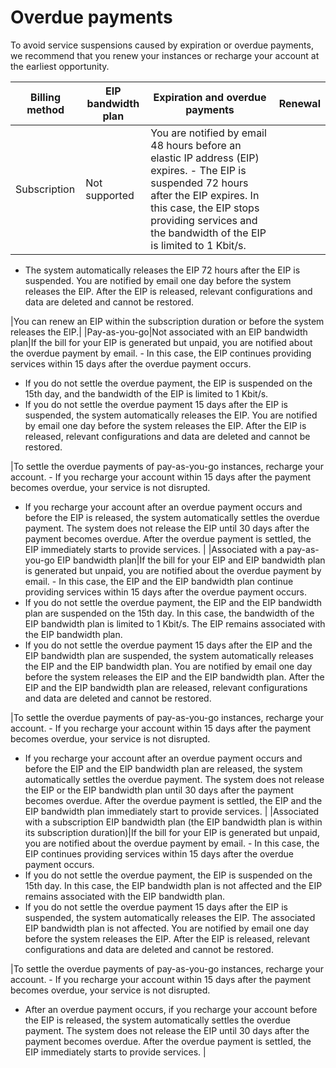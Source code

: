 # Overdue payments

To avoid service suspensions caused by expiration or overdue payments, we recommend that you renew your instances or recharge your account at the earliest opportunity.

|Billing method|EIP bandwidth plan|Expiration and overdue payments|Renewal|
|--------------|------------------|-------------------------------|-------|
|Subscription|Not supported|You are notified by email 48 hours before an elastic IP address \(EIP\) expires. -   The EIP is suspended 72 hours after the EIP expires. In this case, the EIP stops providing services and the bandwidth of the EIP is limited to 1 Kbit/s.
-   The system automatically releases the EIP 72 hours after the EIP is suspended. You are notified by email one day before the system releases the EIP. After the EIP is released, relevant configurations and data are deleted and cannot be restored.

|You can renew an EIP within the subscription duration or before the system releases the EIP.|
|Pay-as-you-go|Not associated with an EIP bandwidth plan|If the bill for your EIP is generated but unpaid, you are notified about the overdue payment by email. -   In this case, the EIP continues providing services within 15 days after the overdue payment occurs.
-   If you do not settle the overdue payment, the EIP is suspended on the 15th day, and the bandwidth of the EIP is limited to 1 Kbit/s.
-   If you do not settle the overdue payment 15 days after the EIP is suspended, the system automatically releases the EIP. You are notified by email one day before the system releases the EIP. After the EIP is released, relevant configurations and data are deleted and cannot be restored.

|To settle the overdue payments of pay-as-you-go instances, recharge your account. -   If you recharge your account within 15 days after the payment becomes overdue, your service is not disrupted.
-   If you recharge your account after an overdue payment occurs and before the EIP is released, the system automatically settles the overdue payment. The system does not release the EIP until 30 days after the payment becomes overdue. After the overdue payment is settled, the EIP immediately starts to provide services. |
|Associated with a pay-as-you-go EIP bandwidth plan|If the bill for your EIP and EIP bandwidth plan is generated but unpaid, you are notified about the overdue payment by email. -   In this case, the EIP and the EIP bandwidth plan continue providing services within 15 days after the overdue payment occurs.
-   If you do not settle the overdue payment, the EIP and the EIP bandwidth plan are suspended on the 15th day. In this case, the bandwidth of the EIP bandwidth plan is limited to 1 Kbit/s. The EIP remains associated with the EIP bandwidth plan.
-   If you do not settle the overdue payment 15 days after the EIP and the EIP bandwidth plan are suspended, the system automatically releases the EIP and the EIP bandwidth plan. You are notified by email one day before the system releases the EIP and the EIP bandwidth plan. After the EIP and the EIP bandwidth plan are released, relevant configurations and data are deleted and cannot be restored.

|To settle the overdue payments of pay-as-you-go instances, recharge your account. -   If you recharge your account within 15 days after the payment becomes overdue, your service is not disrupted.
-   If you recharge your account after an overdue payment occurs and before the EIP and the EIP bandwidth plan are released, the system automatically settles the overdue payment. The system does not release the EIP or the EIP bandwidth plan until 30 days after the payment becomes overdue. After the overdue payment is settled, the EIP and the EIP bandwidth plan immediately start to provide services. |
|Associated with a subscription EIP bandwidth plan \(the EIP bandwidth plan is within its subscription duration\)|If the bill for your EIP is generated but unpaid, you are notified about the overdue payment by email. -   In this case, the EIP continues providing services within 15 days after the overdue payment occurs.
-   If you do not settle the overdue payment, the EIP is suspended on the 15th day. In this case, the EIP bandwidth plan is not affected and the EIP remains associated with the EIP bandwidth plan.
-   If you do not settle the overdue payment 15 days after the EIP is suspended, the system automatically releases the EIP. The associated EIP bandwidth plan is not affected. You are notified by email one day before the system releases the EIP. After the EIP is released, relevant configurations and data are deleted and cannot be restored.

|To settle the overdue payments of pay-as-you-go instances, recharge your account. -   If you recharge your account within 15 days after the payment becomes overdue, your service is not disrupted.
-   After an overdue payment occurs, if you recharge your account before the EIP is released, the system automatically settles the overdue payment. The system does not release the EIP until 30 days after the payment becomes overdue. After the overdue payment is settled, the EIP immediately starts to provide services. |

